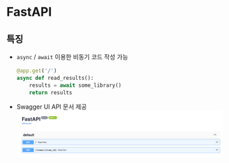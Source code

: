 # FastAPI
## 특징
- <code>async</code> / <code>await</code> 이용한 비동기 코드 작성 가능
    ```python
    @app.get('/')
    async def read_results():
        results = await some_library()
        return results
    ```
- Swagger UI API 문서 제공
    ![Swagger UI](images/swagger_ui.png)
